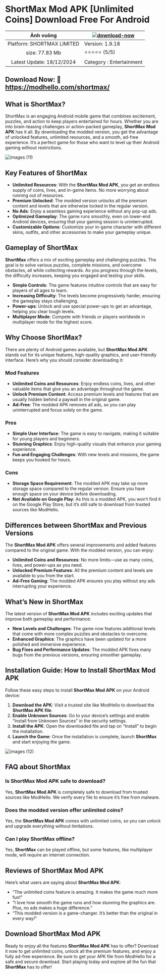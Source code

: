 # ShortMax Mod APK [Unlimited Coins] Download Free For Android

| Ảnh vuông | [![download-now](https://github.com/user-attachments/assets/22657e67-9d2d-46af-a41a-5d365d2ddc1f)](https://modhello.com/shortmax/)  |
|:-------------------------------------------------:|-----------------------|
| Platform: SHORTMAX LIMITED                      | Version: 1.9.18    |
| size: 77.83 Mb                                | ⭐️⭐️⭐️⭐️⭐️ (5/5) |
| Latest Update: 18/12/2024                      | Category : Entertainment |

## Download Now: 🎉 https://modhello.com/shortmax/

## What is ShortMax?

ShortMax is an engaging Android mobile game that combines excitement, puzzles, and action to keep players entertained for hours. Whether you are into brain-teasing challenges or action-packed gameplay, **ShortMax Mod APK** has it all. By downloading the modded version, you get the advantage of unlocked features, unlimited resources, and a smooth, ad-free experience. It’s a perfect game for those who want to level up their Android gaming without restrictions.

![images (11)](https://github.com/user-attachments/assets/fe4b724c-b718-41a4-9614-6997f9cdc174)


## Key Features of ShortMax

- **Unlimited Resources**: With the **ShortMax Mod APK**, you get an endless supply of coins, lives, and in-game items. No more worrying about running out of resources.
- **Premium Unlocked**: The modded version unlocks all the premium content and levels that are otherwise locked in the regular version.
- **No Ads**: Enjoy a seamless gaming experience without any pop-up ads.
- **Optimized Gameplay**: The game runs smoothly, even on lower-end Android devices, ensuring that your gaming session is uninterrupted.
- **Customizable Options**: Customize your in-game character with different skins, outfits, and other accessories to make your gameplay unique.

## Gameplay of ShortMax

**ShortMax** offers a mix of exciting gameplay and challenging puzzles. The goal is to solve various puzzles, complete missions, and overcome obstacles, all while collecting rewards. As you progress through the levels, the difficulty increases, keeping you engaged and testing your skills.

- **Simple Controls**: The game features intuitive controls that are easy for players of all ages to learn.
- **Increasing Difficulty**: The levels become progressively harder, ensuring the gameplay stays challenging.
- **Power-ups**: Unlock and use special power-ups to get an advantage, helping you clear tough levels.
- **Multiplayer Mode**: Compete with friends or players worldwide in multiplayer mode for the highest score.

## Why Choose ShortMax?

There are plenty of Android games available, but **ShortMax Mod APK** stands out for its unique features, high-quality graphics, and user-friendly interface. Here’s why you should consider downloading it:

### Mod Features

- **Unlimited Coins and Resources**: Enjoy endless coins, lives, and other valuable items that give you an advantage throughout the game.
- **Unlock Premium Content**: Access premium levels and features that are usually hidden behind a paywall in the original game.
- **Ad-Free**: The modded APK removes all ads, so you can play uninterrupted and focus solely on the game.

### Pros

- **Simple User Interface**: The game is easy to navigate, making it suitable for young players and beginners.
- **Stunning Graphics**: Enjoy high-quality visuals that enhance your gaming experience.
- **Fun and Engaging Challenges**: With new levels and missions, the game keeps you hooked for hours.

### Cons

- **Storage Space Requirement**: The modded APK may take up more storage space compared to the regular version. Ensure you have enough space on your device before downloading.
- **Not Available on Google Play**: As this is a modded APK, you won’t find it on the Google Play Store, but it’s still safe to download from trusted sources like ModHello.

## Differences between ShortMax and Previous Versions

The **ShortMax Mod APK** offers several improvements and added features compared to the original game. With the modded version, you can enjoy:

- **Unlimited Coins and Resources**: No more limits—use as many coins, lives, and power-ups as you need.
- **Unlocked Premium Features**: All the premium content and levels are available to you from the start.
- **Ad-Free Gaming**: The modded APK ensures you play without any ads interrupting your experience.

## What’s New in ShortMax

The latest version of **ShortMax Mod APK** includes exciting updates that improve both gameplay and performance:

- **New Levels and Challenges**: The game now features additional levels that come with more complex puzzles and obstacles to overcome.
- **Enhanced Graphics**: The graphics have been updated for a more polished and immersive experience.
- **Bug Fixes and Performance Updates**: The modded APK fixes many bugs from the previous versions, ensuring smoother gameplay.

## Installation Guide: How to Install ShortMax Mod APK

Follow these easy steps to install **ShortMax Mod APK** on your Android device:

1. **Download the APK**: Visit a trusted site like ModHello to download the **ShortMax APK file**.
2. **Enable Unknown Sources**: Go to your device’s settings and enable “Install from Unknown Sources” in the security settings.
3. **Install the APK**: Open the downloaded file and tap on “Install” to begin the installation.
4. **Launch the Game**: Once the installation is complete, launch **ShortMax** and start enjoying the game.

![images (12)](https://github.com/user-attachments/assets/ea59ca98-feef-4837-84e4-65aeb7cee793)


## FAQ about ShortMax

### Is ShortMax Mod APK safe to download?

Yes, **ShortMax Mod APK** is completely safe to download from trusted sources like ModHello. We verify every file to ensure it’s free from malware.

### Does the modded version offer unlimited coins?

Yes, the **ShortMax Mod APK** comes with unlimited coins, so you can unlock and upgrade everything without limitations.

### Can I play ShortMax offline?

Yes, **ShortMax** can be played offline, but some features, like multiplayer mode, will require an internet connection.

## Reviews of ShortMax Mod APK

Here’s what users are saying about **ShortMax Mod APK**:

- “The unlimited coins feature is amazing. It makes the game much more fun!”
- “I love how smooth the game runs and how stunning the graphics are. Plus, no ads makes a huge difference.”
- “This modded version is a game-changer. It’s better than the original in every way!”

## Download ShortMax Mod APK

Ready to enjoy all the features **ShortMax Mod APK** has to offer? Download it now to get unlimited coins, unlock all the premium features, and enjoy a fully ad-free experience. Be sure to get your APK file from ModHello for a safe and secure download. Start playing today and explore all the fun that **ShortMax** has to offer!
